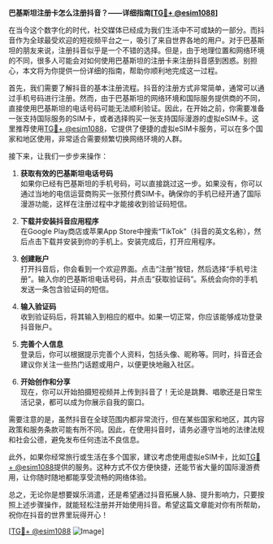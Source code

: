 **巴基斯坦注册卡怎么注册抖音？——详细指南[[TG💪+ @esim1088](https://t.me/s/esim1088)]**

在当今这个数字化的时代，社交媒体已经成为我们生活中不可或缺的一部分。而抖音作为全球最受欢迎的短视频平台之一，吸引了来自世界各地的用户。对于巴基斯坦的朋友来说，注册抖音似乎是一个不错的选择。但是，由于地理位置和网络环境的不同，很多人可能会对如何使用巴基斯坦的注册卡来注册抖音感到困惑。别担心，本文将为你提供一份详细的指南，帮助你顺利地完成这一过程。

首先，我们需要了解抖音的基本注册流程。抖音的注册方式非常简单，通常可以通过手机号码进行注册。然而，由于巴基斯坦的网络环境和国际服务提供商的不同，直接使用巴基斯坦的电话号码可能无法顺利验证。因此，在开始之前，你需要准备一张支持国际服务的SIM卡，或者选择购买一张支持国际漫游的虚拟eSIM卡。这里推荐使用[TG💪+ @esim1088](https://t.me/s/esim1088)，它提供了便捷的虚拟eSIM卡服务，可以在多个国家和地区使用，非常适合需要频繁切换网络环境的人群。

接下来，让我们一步步来操作：

1. **获取有效的巴基斯坦电话号码**  
   如果你已经有巴基斯坦的手机号码，可以直接跳过这一步。如果没有，你可以通过当地的电信运营商购买一张预付费SIM卡。确保你的手机已经开通了国际漫游功能，这样在注册过程中才能接收到验证码短信。

2. **下载并安装抖音应用程序**  
   在Google Play商店或苹果App Store中搜索“TikTok”（抖音的英文名称），然后点击下载并安装到你的手机上。安装完成后，打开应用程序。

3. **创建账户**  
   打开抖音后，你会看到一个欢迎界面。点击“注册”按钮，然后选择“手机号注册”。输入你的巴基斯坦电话号码，并点击“获取验证码”。系统会向你的手机发送一条包含验证码的短信。

4. **输入验证码**  
   收到验证码后，将其输入到相应的框中。如果一切正常，你应该能够成功登录抖音账户。

5. **完善个人信息**  
   登录后，你可以根据提示完善个人资料，包括头像、昵称等。同时，抖音还会建议你关注一些热门话题或用户，以便更快地融入社区。

6. **开始创作和分享**  
   现在，你可以开始拍摄短视频并上传到抖音了！无论是跳舞、唱歌还是日常生活记录，都可以成为你展示自我的窗口。

需要注意的是，虽然抖音在全球范围内都非常流行，但在某些国家和地区，其内容政策和服务条款可能有所不同。因此，在使用抖音时，请务必遵守当地的法律法规和社会公德，避免发布任何违法不良信息。

此外，如果你经常旅行或生活在多个国家，建议考虑使用虚拟eSIM卡，比如[TG💪+ @esim1088](https://t.me/s/esim1088)提供的服务。这种方式不仅方便快捷，还能节省大量的国际漫游费用，让你随时随地都能享受流畅的网络体验。

总之，无论你是想要娱乐消遣，还是希望通过抖音拓展人脉、提升影响力，只要按照上述步骤操作，就能轻松注册并开始使用抖音。希望这篇文章能对你有所帮助，祝你在抖音的世界里玩得开心！

[[TG💪+ @esim1088](https://t.me/s/esim1088) ![Image](https://i.postimg.cc/4NQfJmqS/Snipaste-2025-05-13-00-14-12.png)]